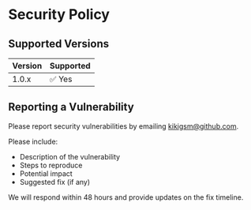 # Security Policy

## Supported Versions

| Version | Supported          |
| ------- | ------------------ |
| 1.0.x   | ✅ Yes             |

## Reporting a Vulnerability

Please report security vulnerabilities by emailing [kikigsm@github.com](mailto:kikigsm@github.com).

Please include:
- Description of the vulnerability
- Steps to reproduce
- Potential impact
- Suggested fix (if any)

We will respond within 48 hours and provide updates on the fix timeline.
